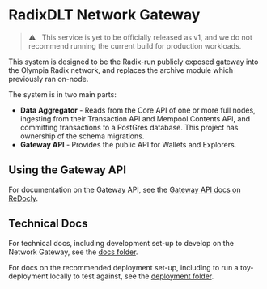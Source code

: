 # RadixDLT Network Gateway

> ⚠️ &nbsp; This service is yet to be officially released as v1, and we do not recommend running the current build for production workloads.

This system is designed to be the Radix-run publicly exposed gateway into the Olympia Radix network, and replaces the archive module which previously ran on-node.

The system is in two main parts:
* **Data Aggregator** - Reads from the Core API of one or more full nodes, ingesting from their Transaction API and Mempool Contents API, and committing transactions to a PostGres database. This project has ownership of the schema migrations.
* **Gateway API** - Provides the public API for Wallets and Explorers.

## Using the Gateway API

For documentation on the Gateway API, see the [Gateway API docs on ReDocly](https://redocly.github.io/redoc/?url=https://raw.githubusercontent.com/radixdlt/radixdlt-network-gateway/develop/gateway-api-spec.yaml).

## Technical Docs

For technical docs, including development set-up to develop on the Network Gateway, see the [docs folder](./docs).

For docs on the recommended deployment set-up, including to run a toy-deployment locally to test against, see the [deployment folder](./deployment).
